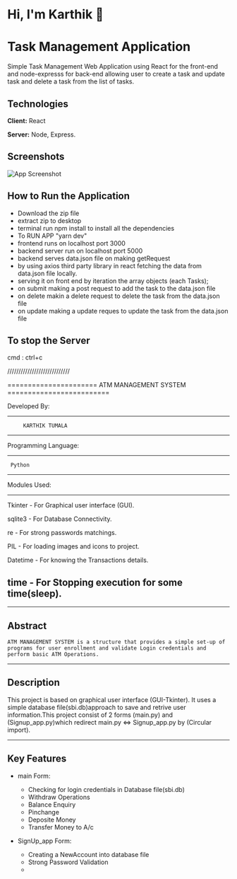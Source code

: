 


# Hi, I'm Karthik 👋

# Task Management Application

Simple Task Management Web Application using React for the front-end and node-expresss for back-end  allowing user to create a task and update task and delete a task from the list of tasks.


## Technologies

**Client:** React

**Server:** Node, Express.

## Screenshots

![App Screenshot](https://ik.imagekit.io/ybyfbcvb8/React%20App%20-%20Google%20Chrome%2024-08-2023%2017_52_04.png?updatedAt=1692880437560)



## How to Run the Application

- Download the zip file 
- extract zip to desktop
- terminal run npm install to install all the dependencies
- To RUN APP "yarn dev"
- frontend runs on localhost port 3000
- backend server run on localhost  port 5000
- backend serves  data.json file on making getRequest
- by using axios third party library in react fetching the data from data.json file locally.
- serving it on front end by iteration the array objects (each Tasks);
- on submit making a post request to add the task to the data.json file
- on delete makin a delete request to delete the task from the data.json file
- on update making a update reques to update the task from the data.json file
  
## To stop the Server
cmd : ctrl+c






////////////////////////////





======================   ATM MANAGEMENT SYSTEM   =========================

Developed By:

--------------------------------
    	 KARTHIK TUMALA
--------------------------------


Programming Language:

--------------------------------
     Python
--------------------------------

Modules Used:

--------------------------------------------------
Tkinter - For Graphical user interface (GUI).

sqlite3 - For Database Connectivity.

re - For strong passwords matchings.

PIL - For loading images and icons to project.

Datetime - For knowing the Transactions details.

time - For Stopping execution for some time(sleep).
---------------------------------------------------



-----------
  Abstract
-----------

    ATM MANAGEMENT SYSTEM is a structure that provides a simple set-up of programs for user enrollment and validate Login credentials and perform basic ATM Operations.

---------------
  Description
---------------

   This project is based on graphical user interface (GUI-Tkinter). It uses a simple database file(sbi.db)approach to save and retrive user information.This project consist of 2 forms (main.py) and (Signup_app.py)which redirect main.py <=> Signup_app.py by (Circular import).

---------------
  Key Features
---------------

* main Form:

  * Checking for login credentials in Database file(sbi.db)
  * Withdraw Operations
  * Balance Enquiry
  * Pinchange
  * Deposite Money
  * Transfer Money to A/c
   
* SignUp_app Form:

  * Creating a NewAccount into database file
  * Strong Password Validation
  * 

     
